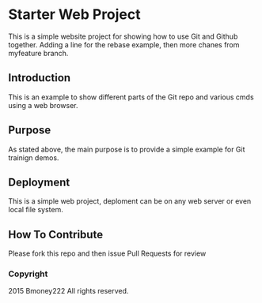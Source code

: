 # Starter Web Project

This is a simple website project for showing how to use Git and Github together.
Adding a line for the rebase example, then more chanes from myfeature branch.

## Introduction
This is an example to show different parts of the Git repo and various cmds
using a web browser.

## Purpose

As stated above, the main purpose is to provide a simple example for Git
trainign demos.

## Deployment
This is a simple web project, deploment can be on any web server or even
local file system.

## How To Contribute
Please fork this repo and then issue Pull Requests for review

### Copyright

2015 Bmoney222 All rights reserved.
